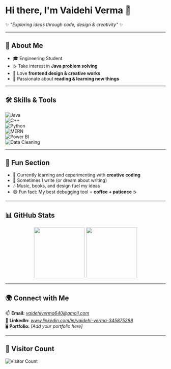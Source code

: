# Hi there, I'm Vaidehi Verma 👋  

✨ *"Exploring ideas through code, design & creativity"* ✨  

---

## 🌸 About Me  
- 🎓 Engineering Student  
- ☕ Take interest in **Java problem solving**  
- 🎨 Love **frontend design & creative works**  
- 📖 Passionate about **reading & learning new things**  

---

## 🛠️ Skills & Tools  
![Java](https://img.shields.io/badge/Java-%23ED8B00.svg?style=for-the-badge&logo=openjdk&logoColor=white)  
![C++](https://img.shields.io/badge/C++-00599C.svg?style=for-the-badge&logo=cplusplus&logoColor=white)  
![Python](https://img.shields.io/badge/Python-3776AB.svg?style=for-the-badge&logo=python&logoColor=white)  
![MERN](https://img.shields.io/badge/MERN-323330?style=for-the-badge&logo=javascript&logoColor=white)  
![Power BI](https://img.shields.io/badge/PowerBI-F2C811.svg?style=for-the-badge&logo=powerbi&logoColor=black)  
![Data Cleaning](https://img.shields.io/badge/Data%20Cleaning-4CAF50?style=for-the-badge&logo=databricks&logoColor=white)  

---

## 🎉 Fun Section  
- 🌱 Currently learning and experimenting with **creative coding**  
- 📝 Sometimes I write (or dream about writing)  
- 🎶 Music, books, and design fuel my ideas  
- 😄 Fun fact: My best debugging tool = **coffee + patience** ☕  

---

## 📊 GitHub Stats  
<p align="center">
  <img src="https://github-readme-stats.vercel.app/api?username=VaidehiVer2301&show_icons=true&theme=radical" height="160" />
  <img src="https://github-readme-streak-stats.herokuapp.com/?user=VaidehiVer2301&theme=radical" height="160" />
</p>  

---

## 🌍 Connect with Me  
📫 **Email:** *vaidehiverma640@gmail.com*  
💼 **LinkedIn:** *www.linkedin.com/in/vaidehi-verma-345875288*  
🖥️ **Portfolio:** *[Add your portfolio here]*  

---

## 👀 Visitor Count  
![Visitor Count](https://komarev.com/ghpvc/?username=VaidehiVer2301&style=for-the-badge&color=blue)  

